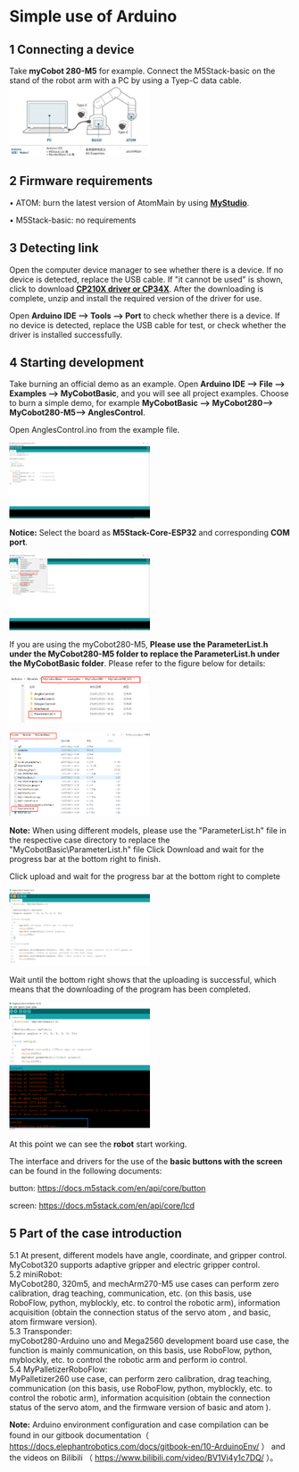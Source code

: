 # Simple use of Arduino

## 1 Connecting a device
Take **myCobot 280-M5** for example. Connect the M5Stack-basic on the stand of the robot arm with a PC by using a Tyep-C data cable.<br>
<img src="../resourse/10-ArduinoEnv/10.2/10-2-1-001.jpg" alt="10-2-1-001" width="50%"><br>

## 2 Firmware requirements

•	ATOM: burn the latest version of AtomMain by using [**MyStudio**](../4-BasicApplication/README.md).<br>

•	M5Stack-basic: no requirements<br>


## 3 Detecting link

Open the computer device manager to see whether there is a device. If no device is detected, replace the USB cable. If "it cannot be used" is shown, click to download [**CP210X driver or CP34X**](../4-BasicApplication/4.1-myStudio/4.1.1-myStudio_download_driverinstalled.md). After the downloading is complete, unzip and install the required version of the driver for use.<br>

Open **Arduino IDE --> Tools --> Port** to check whether there is a device. If no device is detected, replace the USB cable for test, or check whether the driver is installed successfully.<br>


## 4 Starting development

Take burning an official demo as an example. Open **Arduino IDE --> File --> Examples --> MyCobotBasic**, and you will see all project examples. Choose to burn a simple demo, for example **MyCobotBasic --> MyCobot280--> MyCobot280-M5--> AnglesControl**.<br>

Open AnglesControl.ino from the example file.<br>

<img src="../resourse/10-ArduinoEnv/10.2/10-2-4-001.png" alt="10-2-4-001" width="50%"><br>

**Notice:** Select the board as **M5Stack-Core-ESP32** and corresponding **COM port**.<br>

<img src="../resourse/10-ArduinoEnv/10.2/10-2-4-002.png" alt="10-2-4-002" width="50%"><br>

If you are using the myCobot280-M5, **Please use the ParameterList.h under the MyCobot280-M5 folder to replace the ParameterList.h under the MyCobotBasic folder**. Please refer to the figure below for details:

<img src="../resourse/10-ArduinoEnv/10.2/10-2-4-003.png" alt="10-2-4-003" width="50%"><br>

<img src="../resourse/10-ArduinoEnv/10.2/10-2-4-004.png" alt="10-2-4-004" width="50%"><br>

**Note:** When using different models, please use the "ParameterList.h" file in the respective case directory to replace the "MyCobotBasic\ParameterList.h" file
Click Download and wait for the progress bar at the bottom right to finish.<br>


Click upload and wait for the progress bar at the bottom right to complete<br>

<img src="../resourse/10-ArduinoEnv/10.2/10-2-4-005.png" alt="10-2-4-005" width="50%"><br>

Wait until the bottom right shows that the uploading is successful, which means that the downloading of the program has been completed.<br>

<img src="../resourse/10-ArduinoEnv/10.2/10-2-4-006.png" alt="10-2-4-006" width="50%"><br>


At this point we can see the **robot** start working.<br>

The interface and drivers for the use of the **basic buttons with the screen** can be found in the following documents:

button: https://docs.m5stack.com/en/api/core/button

screen: https://docs.m5stack.com/en/api/core/lcd

## 5 Part of the case introduction
5.1 At present, different models have angle, coordinate, and gripper control. MyCobot320 supports adaptive gripper and electric gripper control. <br>
5.2 miniRobot:<br>
MyCobot280, 320m5, and mechArm270-M5 use cases can perform zero calibration, drag teaching, communication, etc. (on this basis, use RoboFlow, python, myblockly, etc. to control the robotic arm), information acquisition (obtain the connection status of the servo atom , and basic, atom firmware version). <br>
5.3 Transponder:<br>
myCobot280-Arduino uno and Mega2560 development board use case, the function is mainly communication, on this basis, use RoboFlow, python, myblockly, etc. to control the robotic arm and perform io control. <br>
5.4 MyPalletizerRoboFlow:<br>
MyPalletizer260 use case, can perform zero calibration, drag teaching, communication (on this basis, use RoboFlow, python, myblockly, etc. to control the robotic arm), information acquisition (obtain the connection status of the servo atom, and the firmware version of basic and atom ). <br>

**Note:** Arduino environment configuration and case compilation can be found in our gitbook documentation（ https://docs.elephantrobotics.com/docs/gitbook-en/10-ArduinoEnv/ ） and the videos on Bilibili （ https://www.bilibili.com/video/BV1Vi4y1c7DQ/ ）。
